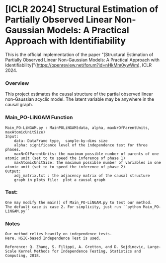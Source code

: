 # [ICLR 2024] Structural Estimation of Partially Observed Linear Non-Gaussian Models: A Practical Approach with Identifiability

This is the official implementation of the paper "[Structural Estimation of Partially Observed Linear Non-Gaussian Models: A Practical Approach with Identifiability]"(https://openreview.net/forum?id=nHkMm0ywWm), ICLR 2024.

### Overview
This project estimates the causal structure of the partial observed linear non-Gaussian acyclic model. The latent variable may be anywhere in the causal graph.


### Main_PO-LiNGAM Function
    Main_PO-LiNGAM.py : MainPOLiNGAM(data, alpha, maxNrOfParentUnits, maxAtomicUnitSize)
    Input:
        data: DataFrame type,  sample-by-dims size
        alpha: significance level of the independence test for three phases.
        maxNrOfParentUnits: the maximum possible number of parents of one atomic unit (set to to speed the inference of phase 1)
        maxAtomicUnitSize: the maximum possible number of variables in one atomic unit (set to to speed the inference of phase 2)
    Output:
        adj_matrix.txt : the adjacency matrix of the causal structure
        graph in plots file:  plot a causal graph 


### Test:
    One may modify the main() of Main_PO-LiNGAM.py to test our method.
    The default case is case 2. For simplicity, just run ``python Main_PO-LiNGAM.py``


### Notes
    Our method relies heavily on independence tests. 
    Here, HSIC-based Independence Test is used.

    Reference: Q. Zhang, S. Filippi, A. Gretton, and D. Sejdinovic, Large-Scale Kernel Methods for Independence Testing, Statistics and Computing, 2018.
